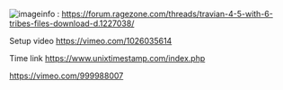 ![image](https://github.com/user-attachments/assets/be435bd3-6caa-453b-aad4-ef804cfc8c56)info : https://forum.ragezone.com/threads/travian-4-5-with-6-tribes-files-download-d.1227038/

Setup video
https://vimeo.com/1026035614

Time link
https://www.unixtimestamp.com/index.php

https://vimeo.com/999988007
